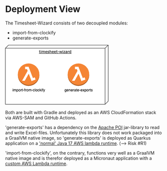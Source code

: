 # Deployment View

The Timesheet-Wizard consists of two decoupled modules:

- import-from-clockify
- generate-exports

![Deployment](assets/deployment.drawio.png "Deployment")

Both are built with Gradle and deployed as an AWS CloudFormation stack via AWS-SAM and GitHub Actions.

'generate-exports' has a dependency on the [Apache POI](https://poi.apache.org/) jar-library to read and write
Excel-files. Unfortunately this library does not work packaged into a GraalVM native image, so 'generate-exports' is
deployed as Quarkus application on
a ['normal' Java 17 AWS lambda runtime](https://docs.aws.amazon.com/lambda/latest/dg/lambda-java.html). (--> Risk #R1)

'import-from-clockify', on the contrary, functions very well as a GraalVM native image and is therefor deployed as a
Micronaut application with
a [custom AWS Lambda runtime](https://docs.aws.amazon.com/lambda/latest/dg/runtimes-custom.html). 

